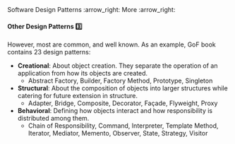 <link rel="stylesheet" href="{{baseUrl}}/css/textbook.css">

<div class="website-content">

<div id="path">Software Design Patterns :arrow_right: More :arrow_right:</div>

<div id="title">

#### Other Design Patterns :three:

</div>

<div id="body">

However, most are common, and well known. As an example, GoF book contains 23 design patterns:

*	**Creational**: About object creation. They separate the operation of an application from how its objects are created.
    *	Abstract Factory, Builder, Factory Method, Prototype, Singleton
*	**Structural**: About the composition of objects into larger structures while catering for future extension in structure.
    *	Adapter, Bridge, Composite, Decorator, Façade, Flyweight, Proxy
* **Behavioral**: Defining how objects interact and how responsibility is distributed among them.
    *	Chain of Responsibility, Command, Interpreter, Template Method, Iterator, Mediator, Memento, Observer, State, Strategy, Visitor

</div>

<div id="extras">
<div>

</div>
